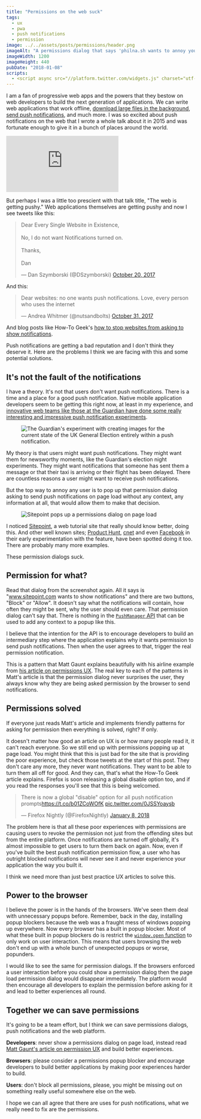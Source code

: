 ```yaml
---
title: "Permissions on the web suck"
tags:
  - ux
  - pwa
  - push notifications
  - permission
image: ../../assets/posts/permissions/header.png
imageAlt: "A permissions dialog that says 'philna.sh wants to annoy you constantly"
imageWidth: 1200
imageHeight: 440
pubDate: "2018-01-08"
scripts:
  - <script async src="//platform.twitter.com/widgets.js" charset="utf-8"></script>
---
```


I am a fan of progressive web apps and the powers that they bestow on web developers to build the next generation of applications. We can write web applications that work offline, [download large files in the background](https://philna.sh/blog/2017/07/04/experimenting-with-the-background-fetch-api/), [send push notifications](https://www.twilio.com/blog/2016/02/web-powered-sms-inbox-with-service-worker-push-notifications.html), and much more. I was so excited about push notifications on the web that I wrote a whole talk about it in 2015 and was fortunate enough to give it in a bunch of places around the world.

<div class="post-video">
  <iframe src="https://www.youtube.com/embed/4-WnlHhqcjU?t=14" frameborder="0" gesture="media" allow="encrypted-media" allowfullscreen></iframe>
</div>

But perhaps I was a little too prescient with that talk title, "The web is getting pushy." Web applications themselves are getting pushy and now I see tweets like this:

<blockquote class="twitter-tweet" data-lang="en"><p lang="en" dir="ltr">Dear Every Single Website in Existence,<br><br>No, I do not want Notifications turned on.<br><br>Thanks,<br><br>Dan</p>&mdash; Dan Szymborski (@DSzymborski) <a href="https://twitter.com/DSzymborski/status/921260402146672641?ref_src=twsrc%5Etfw">October 20, 2017</a></blockquote>

And this:

<blockquote class="twitter-tweet" data-lang="en"><p lang="en" dir="ltr">Dear websites: no one wants push notifications. Love, every person who uses the internet</p>&mdash; Andrea Whitmer (@nutsandbolts) <a href="https://twitter.com/nutsandbolts/status/925421346259193862?ref_src=twsrc%5Etfw">October 31, 2017</a></blockquote>

And blog posts like How-To Geek's [how to stop websites from asking to show notifications](https://www.howtogeek.com/288946/how-to-stop-websites-from-asking-to-show-notifications/).

Push notifications are getting a bad reputation and I don't think they deserve it. Here are the problems I think we are facing with this and some potential solutions.

## It's not the fault of the notifications

I have a theory. It's not that users don't want push notifications. There is a time and a place for a good push notification. Native mobile application developers seem to be getting this right now, at least in my experience, and [innovative web teams like those at the Guardian have done some really interesting and impressive push notification experiments](https://medium.com/the-guardian-mobile-innovation-lab/generating-images-in-javascript-without-using-the-canvas-api-77f3f4355fad).

<figure class="post-image-left">
  <img src="/posts/permissions/guardian.png" alt="The Guardian's experiment with creating images for the current state of the UK General Election entirely within a push notification." class="post-image-left" loading="lazy" />
</figure>

My theory is that users might want push notifications. They might want them for newsworthy moments, like the Guardian's election night experiments. They might want notifications that someone has sent them a message or that their taxi is arriving or their flight has been delayed. There are countless reasons a user might want to receive push notifications.

But the top way to annoy any user is to pop up that permission dialog asking to send push notifications on page load without any context, any information at all, that would allow them to make that decision.

<figure class="post-image">
  <img src="/posts/permissions/sitepoint.png" alt="Sitepoint pops up a permissions dialog on page load" loading="lazy" />
</figure>

I noticed [Sitepoint](http://sitepoint.com/), a web tutorial site that really should know better, doing this. And other well known sites; [Product Hunt](https://www.producthunt.com/), [cnet](https://www.cnet.com/) and even [Facebook](https://www.facebook.com/) in their early experimentation with the feature, have been spotted doing it too. There are probably many more examples.

These permission dialogs suck.

## Permission for what?

Read that dialog from the screenshot again. All it says is "www.sitepoint.com wants to show notifications" and there are two buttons, "Block" or "Allow". It doesn't say what the notifications will contain, how often they might be sent, why the user should even care. That permission dialog can't say that. There is nothing in the [`PushManager` API](https://developer.mozilla.org/en-US/docs/Web/API/PushManager) that can be used to add any context to a popup like this.

I believe that the intention for the API is to encourage developers to build an intermediary step where the application explains why it wants permission to send push notifications. Then when the user agrees to that, trigger the real permission notification.

This is a pattern that Matt Gaunt explains beautifully with his airline example from [his article on permissions UX](https://developers.google.com/web/fundamentals/push-notifications/permission-ux). The real key to each of the patterns in Matt's article is that the permission dialog never surprises the user, they always know why they are being asked permission by the browser to send notifications.

## Permissions solved

If everyone just reads Matt's article and implements friendly patterns for asking for permission then everything is solved, right? If only.

It doesn't matter how good an article on UX is or how many people read it, it can't reach everyone. So we still end up with permissions popping up at page load. You might think that this is just bad for the site that is providing the poor experience, but check those tweets at the start of this post. They don't care any more, they never want notifications. They want to be able to turn them all off for good. And they can, that's what the How-To Geek article explains. Firefox is soon releasing a global disable option too, and if you read the responses you'll see that this is being welcomed.

<blockquote class="twitter-tweet" data-lang="en"><p lang="en" dir="ltr">There is now a global &quot;disable&quot; option for all push notification prompts<a href="https://t.co/b01ZCoWOfK">https://t.co/b01ZCoWOfK</a> <a href="https://t.co/0JSSYoaysb">pic.twitter.com/0JSSYoaysb</a></p>&mdash; Firefox Nightly (@FirefoxNightly) <a href="https://twitter.com/FirefoxNightly/status/950321939129815040?ref_src=twsrc%5Etfw">January 8, 2018</a></blockquote>

The problem here is that all these poor experiences with permissions are causing users to revoke the permission not just from the offending sites but from the entire platform. Once notifications are turned off globally, it's almost impossible to get users to turn them back on again. Now, even if you've built the best push notification permission flow, a user who has outright blocked notifications will never see it and never experience your application the way you built it.

I think we need more than just best practice UX articles to solve this.

## Power to the browser

I believe the power is in the hands of the browsers. We've seen them deal with unnecessary popups before. Remember, back in the day, installing popup blockers because the web was a fraught mess of windows popping up everywhere. Now every browser has a built in popup blocker. Most of what these built in popup blockers do is restrict the [`window.open` function](https://developer.mozilla.org/en-US/docs/Web/API/Window/open) to only work on user interaction. This means that users browsing the web don't end up with a whole bunch of unexpected popups or worse, popunders.

I would like to see the same for permission dialogs. If the browsers enforced a user interaction before you could show a permission dialog then the page load permission dialog would disappear immediately. The platform would then encourage all developers to explain the permission before asking for it and lead to better experiences all round.

## Together we can save permissions

It's going to be a team effort, but I think we can save permissions dialogs, push notifications and the web platform.

<strong>Developers</strong>: never show a permissions dialog on page load, instead read [Matt Gaunt's article on permission UX](https://developers.google.com/web/fundamentals/push-notifications/permission-ux) and build better experiences.

<strong>Browsers</strong>: please consider a permissions popup blocker and encourage developers to build better applications by making poor experiences harder to build.

<strong>Users</strong>: don't block all permissions, please, you might be missing out on something really useful somewhere else on the web.

I hope we can all agree that there are uses for push notifications, what we really need to fix are the permissions.
